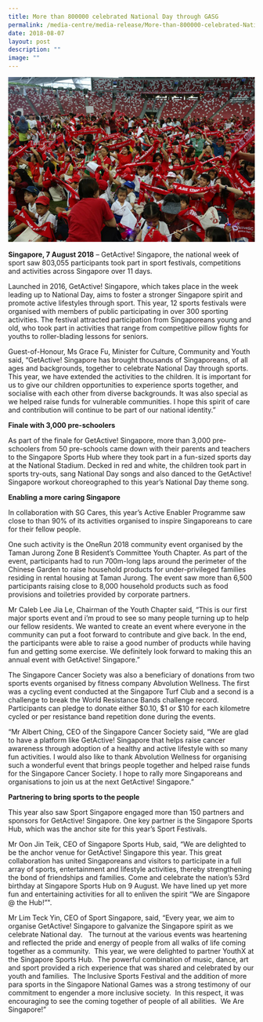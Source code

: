 ```yaml
---
title: More than 800000 celebrated National Day through GASG
permalink: /media-centre/media-release/More-than-800000-celebrated-National-Day-through-GASG/
date: 2018-08-07
layout: post
description: ""
image: ""
---
```

![](/images/Media%20Centre/Media%20Release/2018/August/GetActive%20Singapore%20Finale.jpeg)

**Singapore, 7 August 2018** – GetActive! Singapore, the national week of sport saw 803,055 participants took part in sport festivals, competitions and activities across Singapore over 11 days.

Launched in 2016, GetActive! Singapore, which takes place in the week leading up to National Day, aims to foster a stronger Singapore spirit and promote active lifestyles through sport. This year, 12 sports festivals were organised with members of public participating in over 300 sporting activities. The festival attracted participation from Singaporeans young and old, who took part in activities that range from competitive pillow fights for youths to roller-blading lessons for seniors.

Guest-of-Honour, Ms Grace Fu, Minister for Culture, Community and Youth said, “GetActive! Singapore has brought thousands of Singaporeans, of all ages and backgrounds, together to celebrate National Day through sports. This year, we have extended the activities to the children. It is important for us to give our children opportunities to experience sports together, and socialise with each other from diverse backgrounds. It was also special as we helped raise funds for vulnerable communities. I hope this spirit of care and contribution will continue to be part of our national identity.”

**Finale with 3,000 pre-schoolers**

As part of the finale for GetActive! Singapore, more than 3,000 pre-schoolers from 50 pre-schools came down with their parents and teachers to the Singapore Sports Hub where they took part in a fun-sized sports day at the National Stadium. Decked in red and white, the children took part in sports try-outs, sang National Day songs and also danced to the GetActive! Singapore workout choreographed to this year’s National Day theme song.

**Enabling a more caring Singapore**

In collaboration with SG Cares, this year’s Active Enabler Programme saw close to than 90% of its activities organised to inspire Singaporeans to care for their fellow people.

  
One such activity is the OneRun 2018 community event organised by the Taman Jurong Zone B Resident’s Committee Youth Chapter. As part of the event, participants had to run 700m-long laps around the perimeter of the Chinese Garden to raise household products for under-privileged families residing in rental housing at Taman Jurong. The event saw more than 6,500 participants raising close to 8,000 household products such as food provisions and toiletries provided by corporate partners.

Mr Caleb Lee Jia Le, Chairman of the Youth Chapter said, “This is our first major sports event and i’m proud to see so many people turning up to help our fellow residents. We wanted to create an event where everyone in the community can put a foot forward to contribute and give back. In the end, the participants were able to raise a good number of products while having fun and getting some exercise. We definitely look forward to making this an annual event with GetActive! Singapore.”

The Singapore Cancer Society was also a beneficiary of donations from two sports events organised by fitness company Abvolution Wellness. The first was a cycling event conducted at the Singapore Turf Club and a second is a challenge to break the World Resistance Bands challenge record. Participants can pledge to donate either $0.10, $1 or $10 for each kilometre cycled or per resistance band repetition done during the events.

“Mr Albert Ching, CEO of the Singapore Cancer Society said, “We are glad to have a platform like GetActive! Singapore that helps raise cancer awareness through adoption of a healthy and active lifestyle with so many fun activities. I would also like to thank Abvolution Wellness for organising such a wonderful event that brings people together and helped raise funds for the Singapore Cancer Society. I hope to rally more Singaporeans and organisations to join us at the next GetActive! Singapore.”

**Partnering to bring sports to the people**

This year also saw Sport Singapore engaged more than 150 partners and sponsors for GetActive! Singapore. One key partner is the Singapore Sports Hub, which was the anchor site for this year’s Sport Festivals.

Mr Oon Jin Teik, CEO of Singapore Sports Hub, said, “We are delighted to be the anchor venue for GetActive! Singapore this year. This great collaboration has united Singaporeans and visitors to participate in a full array of sports, entertainment and lifestyle activities, thereby strengthening the bond of friendships and families. Come and celebrate the nation’s 53rd birthday at Singapore Sports Hub on 9 August. We have lined up yet more fun and entertaining activities for all to enliven the spirit “We are Singapore @ the Hub!”".

Mr Lim Teck Yin, CEO of Sport Singapore, said, “Every year, we aim to organise GetActive! Singapore to galvanize the Singapore spirit as we celebrate National day.   The turnout at the various events was heartening and reflected the pride and energy of people from all walks of life coming together as a community.  This year, we were delighted to partner YouthX at the Singapore Sports Hub.  The powerful combination of music, dance, art and sport provided a rich experience that was shared and celebrated by our youth and families.  The Inclusive Sports Festival and the addition of more para sports in the Singapore National Games was a strong testimony of our commitment to engender a more inclusive society.  In this respect, it was encouraging to see the coming together of people of all abilities.  We Are Singapore!”